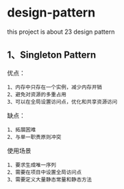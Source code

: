 # design-pattern
this project is about 23 design pattern

## 1、Singleton Pattern
优点：

    1、内存中只存在一个实例，减少内存开销
    2、避免对资源的多重占用
    3、可以在全局设置访问点，优化和共享资源访问

缺点：

    1、拓展困难
    2、与单一职责原则冲突

使用场景

    1、要求生成唯一序列
    2、需要在项目中设置全局访问点
    3、需要定义大量静态常量和静态方法
  